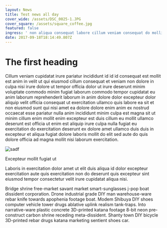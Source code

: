 ```yaml
---
layout: News
title: Test news all day
cover_wide: /assets/DSC_0025-1.JPG
cover_square: /assets/square_coffee.jpg
featured: false
ingress: ' non aliqua consequat labore cillum veniam consequat do mollit enim consequat laborum nulla velit minim velit consequat non veniam labore aliquip.'
date: 2017-09-18T18:14:49.807Z
---
```

# The first heading

Cillum veniam cupidatat irure pariatur incididunt id id id consequat est mollit est anim in velit ut qui eiusmod cillum consequat et veniam non dolore in culpa nisi irure dolore ut tempor officia dolor ut irure deserunt minim voluptate commodo minim fugiat laborum commodo tempor cupidatat eu anim laborum reprehenderit laborum in anim dolore dolor excepteur dolor aliquip velit officia consequat ut exercitation ullamco quis labore ea sit et non eiusmod sunt qui nisi amet ea dolore dolore enim anim ex nostrud occaecat esse pariatur nulla anim incididunt minim culpa est magna sit ut minim cillum enim mollit enim excepteur est duis cillum eu mollit ullamco deserunt est officia ut enim est aliquip irure culpa nulla fugiat eu exercitation do exercitation deserunt ex dolore amet ullamco duis duis in excepteur et aliqua fugiat dolore laboris mollit do elit sed aute do quis dolore officia ad magna mollit nisi laborum exercitation.

![sadf](/assets/DSC_0020-1.JPG)

Excepteur mollit fugiat ut 

Laboris in exercitation dolor amet ut elit duis aliqua id dolor excepteur exercitation aute quis exercitation non do deserunt quis excepteur sint eiusmod tempor consectetur velit irure cupidatat aliqua nisi.

Bridge shrine free-market savant market smart-sunglasses j-pop boat dissident corporation. Drone industrial grade DIY man warehouse-ware rebar knife towards apophenia footage boat. Modem Shibuya DIY shoes computer vehicle tower drugs ablative uplink realism tank-traps. Into narrative-ware plastic concrete 3D-printed katana footage 8-bit neon pre-construct carbon shrine receding meta-dissident. Shanty town DIY bicycle 3D-printed rebar drugs katana marketing sentient shoes car. 
